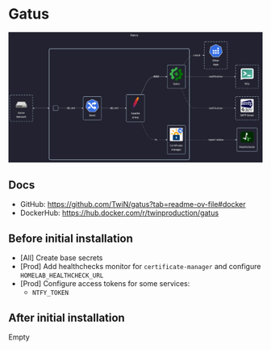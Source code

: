 # Gatus

![diagram](../../docs/diagrams/out/apps/gatus.png)

## Docs

- GitHub: <https://github.com/TwiN/gatus?tab=readme-ov-file#docker>
- DockerHub: <https://hub.docker.com/r/twinproduction/gatus>

## Before initial installation

- \[All\] Create base secrets
- \[Prod\] Add healthchecks monitor for `certificate-manager` and configure `HOMELAB_HEALTHCHECK_URL`
- \[Prod\] Configure access tokens for some services:
    - `NTFY_TOKEN`

## After initial installation

Empty
